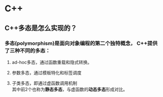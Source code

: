 # C++

## C++多态是怎么实现的？  

### 多态\(polymorphism\)是面向对象编程的第二个独特概念， C++提供了三种不同的多态： 

1. ad-hoc多态，通过函数重载和隐式转换。 

2. 参数多态，通过模板特化和标签调度 

3. 子类多态，即通过虚函数调用机制  
其中前2个也称为**静态多态**，与虚函数的**动态多态**形成对比。

